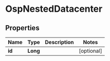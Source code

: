 # OspNestedDatacenter

## Properties
Name | Type | Description | Notes
------------ | ------------- | ------------- | -------------
**id** | **Long** |  |  [optional]
